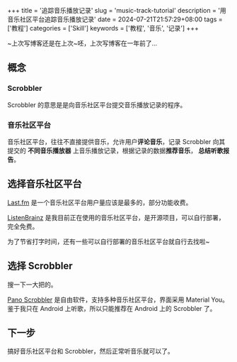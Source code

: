 +++
title = '追踪音乐播放记录'
slug = 'music-track-tutorial'
description = '用音乐社区平台追踪音乐播放记录'
date = 2024-07-21T21:57:29+08:00
tags = ['教程']
categories = ['Skill']
keywords = ['教程', '音乐', '记录']
+++

~上次写博客还是在上次~呸，上次写博客在一年前了...

## 概念

### Scrobbler
Scrobbler 的意思是是向音乐社区平台提交音乐播放记录的程序。

### 音乐社区平台
音乐社区平台，往往不直接提供音乐，允许用户**评论音乐**，记录 Scrobbler 向其提交的 **不同音乐播放器** 上音乐播放记录，根据记录的数据**推荐音乐**， **总结听歌报告**。

## 选择音乐社区平台
[Last.fm](https://last.fm) 是一个音乐社区平台用户量应该是最多的，部分功能收费。

[ListenBrainz](https://listenbrainz.org) 是我目前正在使用的音乐社区平台，是开源项目，可以自行部署，完全免费。

为了节省打字时间，还有一些可以自行部署的音乐社区平台就自行去找啦~

## 选择 Scrobbler
搜一下一大把的。

[Pano Scrobbler](https://github.com/kawaiiDango/pano-scrobbler?tab=readme-ov-file) 是自由软件，支持多种音乐社区平台，界面采用 Material You。鉴于我只在 Android 上听歌，所以只能推荐在 Android 上的 Scrobbler 了。

## 下一步
搞好音乐社区平台和 Scrobbler，然后正常听音乐就可以了。
